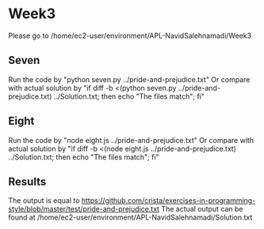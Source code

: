 # Week3
Please go to /home/ec2-user/environment/APL-NavidSalehnamadi/Week3
## Seven
Run the code by "python seven.py ../pride-and-prejudice.txt"
Or compare with actual solution by "if diff -b <(python seven.py ../pride-and-prejudice.txt) ../Solution.txt; then echo "The files match"; fi"
## Eight
Run the code by "node eight.js ../pride-and-prejudice.txt"
Or compare with actual solution by "if diff -b <(node eight.js ../pride-and-prejudice.txt) ../Solution.txt; then echo "The files match"; fi"
## Results
The output is equal to https://github.com/crista/exercises-in-programming-style/blob/master/test/pride-and-prejudice.txt
The actual output can be found at /home/ec2-user/environment/APL-NavidSalehnamadi/Solution.txt

